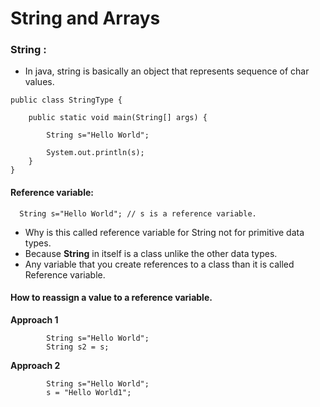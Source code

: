 # String and Arrays

### String :

-   In java, string is basically an object that represents sequence of char values.

```aidl
public class StringType {

    public static void main(String[] args) {

        String s="Hello World";

        System.out.println(s);
    }
}
```

#### Reference variable:

```aidl
  String s="Hello World"; // s is a reference variable.
```

-   Why is this called reference variable for String not for primitive data types.
-   Because **String** in itself is a class unlike the other data types.
-   Any variable that you create references to a class than it is called Reference variable.


#### How to reassign a value to a reference variable.


**Approach 1**

```
        String s="Hello World";
        String s2 = s;
```

**Approach 2**

```
        String s="Hello World";
        s = "Hello World1";
```